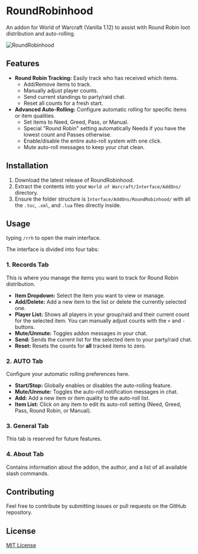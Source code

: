 # RoundRobinhood

An addon for World of Warcraft (Vanilla 1.12) to assist with Round Robin loot distribution and auto-rolling.

![RoundRobinhood](https://raw.githubusercontent.com/ZenSociety/ProjectImagesVault/refs/heads/main/v1.png)

## Features

*   **Round Robin Tracking:** Easily track who has received which items.
    *   Add/Remove items to track.
    *   Manually adjust player counts.
    *   Send current standings to party/raid chat.
    *   Reset all counts for a fresh start.
*   **Advanced Auto-Rolling:** Configure automatic rolling for specific items or item qualities.
    *   Set items to Need, Greed, Pass, or Manual.
    *   Special "Round Robin" setting automatically Needs if you have the lowest count and Passes otherwise.
    *   Enable/disable the entire auto-roll system with one click.
    *   Mute auto-roll messages to keep your chat clean.

## Installation

1.  Download the latest release of RoundRobinhood.
2.  Extract the contents into your `World of Warcraft/Interface/AddOns/` directory.
3.  Ensure the folder structure is `Interface/AddOns/RoundRobinhood/` with all the `.toc`, `.xml`, and `.lua` files directly inside.

## Usage
typing `/rrh` to open the main interface.

The interface is divided into four tabs:

### 1. Records Tab

This is where you manage the items you want to track for Round Robin distribution.

*   **Item Dropdown:** Select the item you want to view or manage.
*   **Add/Delete:** Add a new item to the list or delete the currently selected one.
*   **Player List:** Shows all players in your group/raid and their current count for the selected item. You can manually adjust counts with the `+` and `-` buttons.
*   **Mute/Unmute:** Toggles addon messages in your chat.
*   **Send:** Sends the current list for the selected item to your party/raid chat.
*   **Reset:** Resets the counts for **all** tracked items to zero.

### 2. AUTO Tab

Configure your automatic rolling preferences here.

*   **Start/Stop:** Globally enables or disables the auto-rolling feature.
*   **Mute/Unmute:** Toggles the auto-roll notification messages in chat.
*   **Add:** Add a new item or item quality to the auto-roll list.
*   **Item List:** Click on any item to edit its auto-roll setting (Need, Greed, Pass, Round Robin, or Manual).

### 3. General Tab

This tab is reserved for future features.

### 4. About Tab

Contains information about the addon, the author, and a list of all available slash commands.

## Contributing

Feel free to contribute by submitting issues or pull requests on the GitHub repository.

## License

[MIT License](LICENSE)

